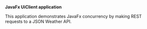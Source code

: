 **JavaFx UiClient application**

This application demonstrates JavaFx concurrency by making REST requests to a JSON Weather API.


